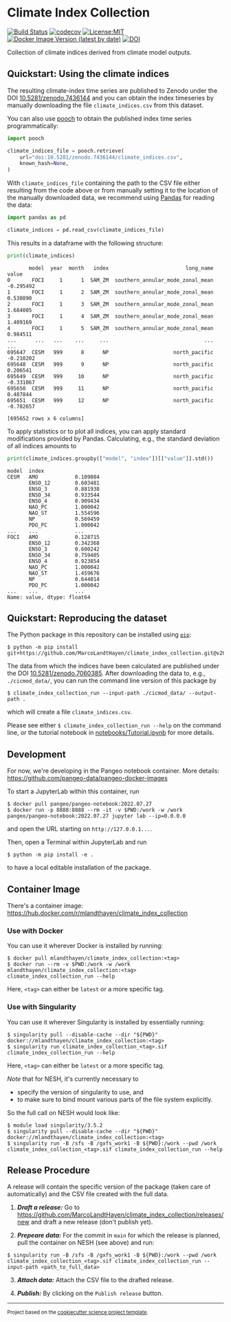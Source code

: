 # Climate Index Collection

[![Build Status](https://github.com/MarcoLandtHayen/climate_index_collection/workflows/Tests/badge.svg)](https://github.com/MarcoLandtHayen/climate_index_collection/actions)
[![codecov](https://codecov.io/gh/MarcoLandtHayen/climate_index_collection/branch/main/graph/badge.svg)](https://codecov.io/gh/MarcoLandtHayen/climate_index_collection)
[![License:MIT](https://img.shields.io/badge/License-MIT-lightgray.svg?style=flt-square)](https://opensource.org/licenses/MIT)
[![Docker Image Version (latest by date)](https://img.shields.io/docker/v/mlandthayen/climate_index_collection?label=DockerHub)](https://hub.docker.com/r/mlandthayen/climate_index_collection/tags)
[![DOI](https://zenodo.org/badge/DOI/10.5281/zenodo.7440574.svg)](https://doi.org/10.5281/zenodo.7440574)


Collection of climate indices derived from climate model outputs.


## Quickstart: Using the climate indices

The resulting climate-index time series are published to Zenodo under the DOI [10.5281/zenodo.7436144](https://doi.org/10.5281/zenodo.7436144) and you can obtain the index timeseries by manually downloading the file `climate_indices.csv` from this dataset.

You can also use [pooch](https://www.fatiando.org/pooch/latest/) to obtain the published index time series programmatically:
```python
import pooch

climate_indices_file = pooch.retrieve(
    url="doi:10.5281/zenodo.7436144/climate_indices.csv",
    known_hash=None,
)
```
With `climate_indices_file` containing the path to the CSV file either resulting from the code above or from manually setting it to the location of the manually downloaded data, we recommend using [Pandas](https://pandas.pydata.org/docs/) for reading the data:
```python
import pandas as pd

climate_indices = pd.read_csv(climate_indices_file)
```
This results in a dataframe with the following structure:
```python
print(climate_indices)
```
```
       model  year  month   index                         long_name     value
0       FOCI     1      1  SAM_ZM  southern_annular_mode_zonal_mean -0.295492
1       FOCI     1      2  SAM_ZM  southern_annular_mode_zonal_mean  0.530890
2       FOCI     1      3  SAM_ZM  southern_annular_mode_zonal_mean  1.684005
3       FOCI     1      4  SAM_ZM  southern_annular_mode_zonal_mean  1.409169
4       FOCI     1      5  SAM_ZM  southern_annular_mode_zonal_mean  0.984511
...      ...   ...    ...     ...                               ...       ...
695647  CESM   999      8      NP                     north_pacific -0.210202
695648  CESM   999      9      NP                     north_pacific  0.206541
695649  CESM   999     10      NP                     north_pacific -0.331067
695650  CESM   999     11      NP                     north_pacific  0.487844
695651  CESM   999     12      NP                     north_pacific -0.782657

[695652 rows x 6 columns]
```
To apply statistics or to plot all indices, you can apply standard modifications provided by Pandas. Calculating, e.g., the standard deviation of all indices amounts to
```python
print(climate_indices.groupby(["model", "index"])[["value"]].std())
```
```
model  index
CESM   AMO            0.109084
       ENSO_12        0.603481
       ENSO_3         0.881938
       ENSO_34        0.933544
       ENSO_4         0.909434
       NAO_PC         1.000042
       NAO_ST         1.554596
       NP             0.569459
       PDO_PC         1.000042
...    ...            ...
FOCI   AMO            0.128715
       ENSO_12        0.342368
       ENSO_3         0.600242
       ENSO_34        0.759405
       ENSO_4         0.923854
       NAO_PC         1.000042
       NAO_ST         1.459676
       NP             0.644014
       PDO_PC         1.000042
...    ...            ...
Name: value, dtype: float64
```

## Quickstart: Reproducing the dataset

The Python package in this repository can be installed using [`pip`](https://pip.pypa.io/en/stable/getting-started/#install-a-package-from-github):
```shell
$ python -m pip install git+https://github.com/MarcoLandtHayen/climate_index_collection.git@v2022.12.15.1
```
The data from which the indices have been calculated are published under the DOI [10.5281/zenodo.7060385](https://doi.org/10.5281/zenodo.7060385). After downloading the data to, e.g., `./cicmod_data/`, you can run the command line version of this package by
```shell
$ climate_index_collection_run --input-path ./cicmod_data/ --output-path .
```
which will create a file `climate_indices.csv`.

Please see either `$ climate_index_collection_run --help` on the command line, or the tutorial notebook in [notebooks/Tutorial.ipynb](notebooks/Tutorial.ipynb) for more details.


## Development

For now, we're developing in the Pangeo notebook container. More details: https://github.com/pangeo-data/pangeo-docker-images

To start a JupyterLab within this container, run
```shell
$ docker pull pangeo/pangeo-notebook:2022.07.27
$ docker run -p 8888:8888 --rm -it -v $PWD:/work -w /work pangeo/pangeo-notebook:2022.07.27 jupyter lab --ip=0.0.0.0
```
and open the URL starting on `http://127.0.0.1...`.

Then, open a Terminal within JupyterLab and run
```shell
$ python -m pip install -e .
```
to have a local editable installation of the package.

## Container Image

There's a container image: https://hub.docker.com/r/mlandthayen/climate_index_collection

### Use with Docker

You can use it wherever Docker is installed by running:
```shell
$ docker pull mlandthayen/climate_index_collection:<tag>
$ docker run --rm -v $PWD:/work -w /work mlandthayen/climate_index_collection:<tag> climate_index_collection_run --help
```
Here, `<tag>` can either be `latest` or a more specific tag.

### Use with Singularity

You can use it wherever Singularity is installed by essentially running:
```shell
$ singularity pull --disable-cache --dir "${PWD}" docker://mlandthayen/climate_index_collection:<tag>
$ singularity run climate_index_collection_<tag>.sif climate_index_collection_run --help
```
Here, `<tag>` can either be `latest` or a more specific tag.

_Note_ that for NESH, it's currently necessary to
- specify the version of singularity to use, and
- to make sure to bind mount various parts of the file system explicitly.

So the full call on NESH would look like:
```shell
$ module load singularity/3.5.2
$ singularity pull --disable-cache --dir "${PWD}" docker://mlandthayen/climate_index_collection:<tag>
$ singularity run -B /sfs -B /gxfs_work1 -B ${PWD}:/work --pwd /work climate_index_collection_<tag>.sif climate_index_collection_run --help
```

## Release Procedure

A release will contain the specific version of the package (taken care of automatically) and the CSV file created with the full data.

1. _**Draft a release:**_ Go to https://github.com/MarcoLandtHayen/climate_index_collection/releases/new and draft a new release (don't publish yet).

2. _**Prepeare data:**_ For the commit in `main` for which the release is planned, pull the container on NESH (see above) and run:
```
$ singularity run -B /sfs -B /gxfs_work1 -B ${PWD}:/work --pwd /work climate_index_collection_<tag>.sif climate_index_collection_run --input-path <path_to_full_data>
```

3. _**Attach data:**_ Attach the CSV file to the drafted release.

4. _**Publish:**_ By clicking on the `Publish release` button.

--------

<p><small>Project based on the <a target="_blank" href="https://github.com/jbusecke/cookiecutter-science-project">cookiecutter science project template</a>.</small></p>
